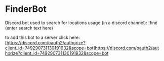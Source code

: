 # FinderBot
Discord bot used to search for locations
usage (in a discord channel): !find (enter search text here)

to add this bot to a server click here: [https://discord.com/oauth2/authorize?client_id=749290731130191932&scope=bot]https://discord.com/oauth2/authorize?client_id=749290731130191932&scope=bot
